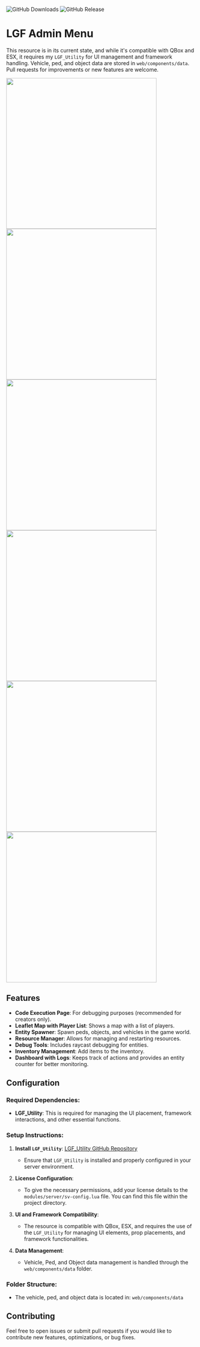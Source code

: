 ![GitHub Downloads](https://img.shields.io/github/downloads/ENT510/LGF_AdminMenu/total?logo=github)
![GitHub Release](https://img.shields.io/github/v/release/ENT510/LGF_AdminMenu?logo=github)

# LGF Admin Menu

This resource is in its current state, and while it's compatible with QBox and ESX, it requires my `LGF_Utility` for UI management and framework handling. Vehicle, ped, and object data are stored in `web/components/data`. Pull requests for improvements or new features are welcome.

<img src="https://github.com/user-attachments/assets/a682fa1d-83ad-4f56-a115-46698222dfd8" width="400" />
<img src="https://github.com/user-attachments/assets/6c5ed6ed-8f3f-41e6-9c15-53652f55e9ab" width="400" />
<img src="https://github.com/user-attachments/assets/26d6046a-abdf-4687-aec0-003a561d2417" width="400" />
<img src="https://github.com/user-attachments/assets/542d1883-eb0b-4c6f-a0bc-aa3e37a4af49" width="400" />

<img src="https://github.com/user-attachments/assets/b6360649-1db0-4901-ab43-f89625538c6d" width="400" />
<img src="https://github.com/user-attachments/assets/b58df5c6-e812-4312-b6ab-aeb9ec905a35" width="400" />



## Features
- **Code Execution Page**: For debugging purposes (recommended for creators only).
- **Leaflet Map with Player List**: Shows a map with a list of players.
- **Entity Spawner**: Spawn peds, objects, and vehicles in the game world.
- **Resource Manager**: Allows for managing and restarting resources.
- **Debug Tools**: Includes raycast debugging for entities.
- **Inventory Management**: Add items to the inventory.
- **Dashboard with Logs**: Keeps track of actions and provides an entity counter for better monitoring.

## Configuration

### Required Dependencies:
- **LGF_Utility**: This is required for managing the UI placement, framework interactions, and other essential functions.

### Setup Instructions:
1. **Install `LGF_Utility`**: [LGF_Utility GitHub Repository](https://github.com/Legacy-Scripts/LGF_Utility)
   - Ensure that `LGF_Utility` is installed and properly configured in your server environment.

2. **License Configuration**:
   - To give the necessary permissions, add your license details to the `modules/server/sv-config.lua` file. You can find this file within the project directory.

3. **UI and Framework Compatibility**:
   - The resource is compatible with QBox, ESX, and requires the use of the `LGF_Utility` for managing UI elements, prop placements, and framework functionalities.

4. **Data Management**:
   - Vehicle, Ped, and Object data management is handled through the `web/components/data` folder.

### Folder Structure:
- The vehicle, ped, and object data is located in: `web/components/data`

## Contributing

Feel free to open issues or submit pull requests if you would like to contribute new features, optimizations, or bug fixes.
